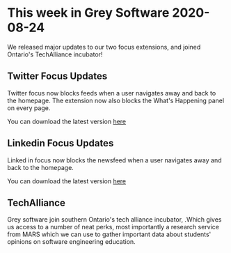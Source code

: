 # This week in Grey Software 2020-08-24

We released major updates to our two focus extensions, and joined Ontario's TechAlliance incubator! 

## Twitter Focus Updates

Twitter focus now blocks feeds when a user navigates away and back to the homepage. The extension now also blocks the What's Happening panel on every page. 

You can download the latest version [here](https://chrome.google.com/webstore/detail/twitter-focus/kmdpomipbibobgdgfeidajmnlecloeml?hl=en)

## Linkedin Focus Updates

Linked in focus now blocks the newsfeed when a user navigates away and back to the homepage. 

You can download the latest version [here](https://chrome.google.com/webstore/detail/linkedin-focus/cmafljjdkloacahjddlpaognhjpacdff?hl=en)

## TechAlliance 

Grey software join southern Ontario's tech alliance incubator, .Which gives us access to a number of neat perks, most importantly a research service from MARS which we can use to gather important data about students' opinions on software engineering education. 
